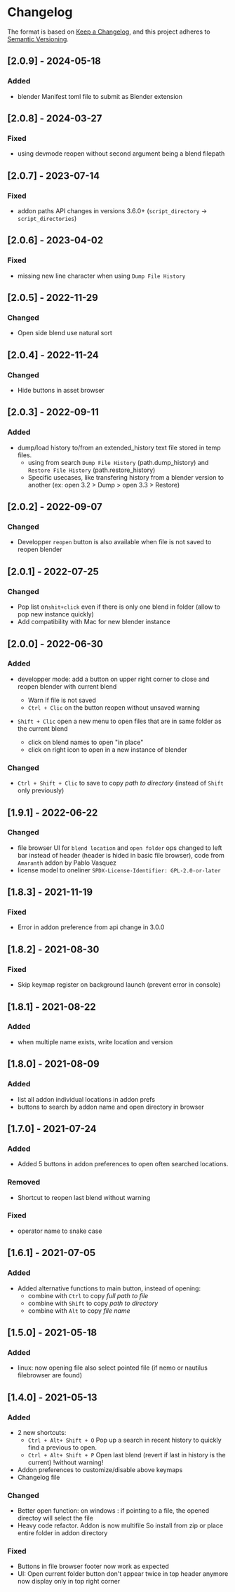 # Changelog

The format is based on [Keep a Changelog](https://keepachangelog.com/en/1.0.0/),
and this project adheres to [Semantic Versioning](https://semver.org/spec/v2.0.0.html).

<!-- ## [Unreleased] -->

## [2.0.9] - 2024-05-18

### Added

- blender Manifest toml file to submit as Blender extension

## [2.0.8] - 2024-03-27

### Fixed

- using devmode reopen without second argument being a blend filepath

## [2.0.7] - 2023-07-14

### Fixed

- addon paths API changes in versions 3.6.0+ (`script_directory` -> `script_directories`)

## [2.0.6] - 2023-04-02

### Fixed

- missing new line character when using `Dump File History`

## [2.0.5] - 2022-11-29

### Changed

- Open side blend use natural sort

## [2.0.4] - 2022-11-24

### Changed

- Hide buttons in asset browser

## [2.0.3] - 2022-09-11

### Added

- dump/load history to/from an extended_history text file stored in temp files.
    - using from search `Dump File History` (path.dump_history) and `Restore File History` (path.restore_history)
    - Specific usecases, like transfering history from a blender version to another (ex: open 3.2 > Dump > open 3.3 > Restore)

## [2.0.2] - 2022-09-07

### Changed

- Developper `reopen` button is also available when file is not saved to reopen blender

## [2.0.1] - 2022-07-25

### Changed

- Pop list on`shit+click` even if there is only one blend in folder (allow to pop new instance quickly)
- Add compatibility with Mac for new blender instance

## [2.0.0] - 2022-06-30

### Added

- developper mode: add a button on upper right corner to close and reopen blender with current blend
    - Warn if file is not saved
    - `Ctrl + Clic` on the button reopen without unsaved warning

- `Shift + Clic` open a new menu to open files that are in same folder as the current blend
    - click on blend names to open "in place"
    - click on right icon to open in a new instance of blender

### Changed

- `Ctrl + Shift + Clic` to save to copy _path to directory_ (instead of `Shift` only previously)

## [1.9.1] - 2022-06-22

### Changed

- file browser UI for `blend location` and `open folder` ops changed to left bar instead of header (header is hided in basic file browser), code from `Amaranth` addon by Pablo Vasquez
- license model to oneliner `SPDX-License-Identifier: GPL-2.0-or-later`
## [1.8.3] - 2021-11-19

### Fixed
- Error in addon preference from api change in 3.0.0

## [1.8.2] - 2021-08-30

### Fixed
- Skip keymap register on background launch (prevent error in console)

## [1.8.1] - 2021-08-22

### Added
- when multiple name exists, write location and version
## [1.8.0] - 2021-08-09

### Added
- list all addon individual locations in addon prefs
- buttons to search by addon name and open directory in browser 

## [1.7.0] - 2021-07-24

### Added
- Added 5 buttons in addon preferences to open often searched locations.

### Removed
- Shortcut to reopen last blend without warning

### Fixed
- operator name to snake case
## [1.6.1] - 2021-07-05

### Added
- Added alternative functions to main button, instead of opening:
    - combine with `Ctrl` to copy _full path to file_ 
    - combine with `Shift` to copy _path to directory_ 
    - combine with `Alt` to copy _file name_


## [1.5.0] - 2021-05-18

### Added
- linux: now opening file also select pointed file (if nemo or nautilus filebrowser are found)

## [1.4.0] - 2021-05-13

### Added
- 2 new shortcuts:
    - `Ctrl + Alt+ Shift + O` Pop up a search in recent history to quickly find a previous to open.
    - `Ctrl + Alt+ Shift + P` Open last blend (revert if last in history is the current) !without warning!
- Addon preferences to customize/disable above keymaps
- Changelog file

### Changed
- Better open function:
    on windows : if pointing to a file, the opened directoy will select the file
- Heavy code refactor. Addon is now multifile
So install from zip or place entire folder in addon directory

### Fixed
- Buttons in file browser footer now work as expected
- UI: Open current folder button don't appear twice in top header anymore
now display only in top right corner



<!--
Added: for new features.
Changed: for changes in existing functionality.
Deprecated: for soon-to-be removed features.
Removed: for now removed features.
Fixed: for any bug fixes.
Security: in case of vulnerabilities.
-->
